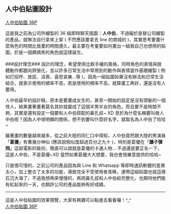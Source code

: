 ## 人中伯貼圖設計 ##
[人中伯貼圖 36P](OZSun/index.html)  

這是我之前為公司所繪製的 36 組即時聊天插圖：**人中伯**，不過礙於是替公司繪製的產品，就無法自行拿來上架 ( 不然應該要拿去 line 的商城的 )，其實思考要畫什麼角色的時間比我畫的時間還久，最主要在考量要如何畫出一組我自己也想用的貼圖，於是一個頗搞笑的角色就這樣誕生。
<br/>
<br/>
###設計理念###
設計的理念，希望使用比較手繪的風格，同時角色的表情與肢體動作都趨向誇張化，並以許多日常生活中常用到的動作與表情當作基礎繪製 ( 例如打招呼、放屁、沮喪、喜怒哀樂...等 )，因為一組貼圖如果沒有辦法和日常生活結合，就表示使用的頻率不高，若是使用的頻率不高，就算畫工再好，還是沒有人要用。  

人中伯最早的設計稿，原本是要畫成女生的，甚至一開始的設定是沒有頭髮的一個怪人，結果畫著畫著莫名其妙就變成了這個半男半女的角色，而且要不是時間不夠，其實是還有設定一個要和人中伯搭配的鼻孔叔~ XD 至於為什麼名稱要叫做人中伯呢？因為人中很明顯的關係，想不到要叫什麼好名字，就取名為人中伯了哈哈~


雖著畫的數量越來越多，從之前大陸的同仁口中得知，人中伯竟然跟大陸的男演員「**葛優**」有著幾分神似 (應該說相似度超過百分之九十 )，特別是葛優在「**讓子彈飛**」這部電影的裝扮，簡直可以說就是葛優的卡通人物... 不過還是要正名一下，這是人中伯，不是葛優~XD 當然如果葛優大大想要，我也會很樂意提供的哈哈~

只是很可惜的，之前公司的產品因為與 Line 和 Whatsapp 等即時通訊軟體的差異太小，加上整合了太多的功能，導致完全不受使用者青睞，連帶這組貼圖也就這樣石沉大海了，不過我想再來慢慢的，再把鼻孔叔和人中伯給完整化，也期待他們能有紅起來的一天，也期許公司的產品能夠有好成績。

-------------

這是人中伯貼圖的效果預覽，大家有興趣可以點進去看看囉！^_^  
[人中伯貼圖 36P](OZSun/index.html)  
